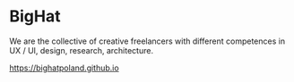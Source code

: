# BigHat
We are the collective of creative freelancers with different competences in UX / UI, design, research, architecture.


https://bighatpoland.github.io